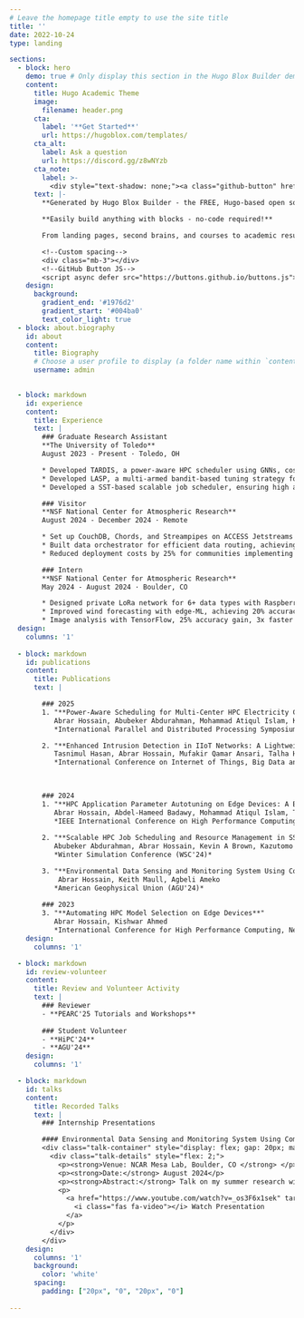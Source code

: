 ```yaml
---
# Leave the homepage title empty to use the site title
title: ''
date: 2022-10-24
type: landing

sections:
  - block: hero
    demo: true # Only display this section in the Hugo Blox Builder demo site
    content:
      title: Hugo Academic Theme
      image:
        filename: header.png
      cta:
        label: '**Get Started**'
        url: https://hugoblox.com/templates/
      cta_alt:
        label: Ask a question
        url: https://discord.gg/z8wNYzb
      cta_note:
        label: >-
          <div style="text-shadow: none;"><a class="github-button" href="https://github.com/HugoBlox/hugo-blox-builder" data-icon="octicon-star" data-size="large" data-show-count="true" aria-label="Star">Star Hugo Blox Builder</a></div><div style="text-shadow: none;"><a class="github-button" href="https://github.com/HugoBlox/theme-academic-cv" data-icon="octicon-star" data-size="large" data-show-count="true" aria-label="Star">Star the Academic template</a></div>
      text: |-
        **Generated by Hugo Blox Builder - the FREE, Hugo-based open source website builder trusted by 500,000+ sites.**

        **Easily build anything with blocks - no-code required!**

        From landing pages, second brains, and courses to academic resumés, conferences, and tech blogs.

        <!--Custom spacing-->
        <div class="mb-3"></div>
        <!--GitHub Button JS-->
        <script async defer src="https://buttons.github.io/buttons.js"></script>
    design:
      background:
        gradient_end: '#1976d2'
        gradient_start: '#004ba0'
        text_color_light: true
  - block: about.biography
    id: about
    content:
      title: Biography
      # Choose a user profile to display (a folder name within `content/authors/`)
      username: admin
  

  - block: markdown
    id: experience
    content:
      title: Experience
      text: |
        ### Graduate Research Assistant
        **The University of Toledo**  
        August 2023 - Present · Toledo, OH

        * Developed TARDIS, a power-aware HPC scheduler using GNNs, cost reduction: 18% (temporal), 10-20% (spatial)
        * Developed LASP, a multi-armed bandit-based tuning strategy for HPC on edge devices, achieving 2.5% average performance gain over default settings.
        * Developed a SST-based scalable job scheduler, ensuring high accuracy in wait times, node usage, parallelization

        ### Visitor
        **NSF National Center for Atmospheric Research**  
        August 2024 - December 2024 · Remote

        * Set up CouchDB, Chords, and Streampipes on ACCESS Jetstreams for community weather data storage
        * Built data orchestrator for efficient data routing, achieving 30% transmission efficiency gain
        * Reduced deployment costs by 25% for communities implementing the project

        ### Intern
        **NSF National Center for Atmospheric Research**  
        May 2024 - August 2024 · Boulder, CO

        * Designed private LoRa network for 6+ data types with Raspberry Pi gateways and central server
        * Improved wind forecasting with edge-ML, achieving 20% accuracy gain on Raspberry Pi
        * Image analysis with TensorFlow, 25% accuracy gain, 3x faster training, and 95% precision on 10,000+ images
  design:
    columns: '1'
  
  - block: markdown
    id: publications
    content:
      title: Publications
      text: |

        ### 2025
        1. "**Power-Aware Scheduling for Multi-Center HPC Electricity Cost Optimization**"  
           Abrar Hossain, Abubeker Abdurahman, Mohammad Atiqul Islam, Kishwar Ahmed   
           *International Parallel and Distributed Processing Symposium (IPDPS JSSPP 2025)*  

        2. "**Enhanced Intrusion Detection in IIoT Networks: A Lightweight Approach with Autoencoder-Based Feature Learning**"  
           Tasnimul Hasan, Abrar Hossain, Mufakir Qamar Ansari, Talha Hussain Syed   
           *International Conference on Internet of Things, Big Data and Security (IoTBDS 2025)*   
        
         

        ### 2024
        1. "**HPC Application Parameter Autotuning on Edge Devices: A Bandit Learning Approach**"  
           Abrar Hossain, Abdel-Hameed Badawy, Mohammad Atiqul Islam, Tapasya Patki, Kishwar Ahmed  
           *IEEE International Conference on High Performance Computing, Data, and Analytics (HiPC'24)*
        
        2. "**Scalable HPC Job Scheduling and Resource Management in SST**"  
           Abubeker Abdurahman, Abrar Hossain, Kevin A Brown, Kazutomo Yoshii, Kishwar Ahmed  
           *Winter Simulation Conference (WSC'24)*

        3. "**Environmental Data Sensing and Monitoring System Using Community-based Private LoRa Network**"  
            Abrar Hossain, Keith Maull, Agbeli Ameko
           *American Geophysical Union (AGU'24)*
        
        ### 2023
        3. "**Automating HPC Model Selection on Edge Devices**"  
           Abrar Hossain, Kishwar Ahmed  
           *International Conference for High Performance Computing, Networking, Storage and Analysis (SC'23)*
    design:
      columns: '1'

  - block: markdown
    id: review-volunteer
    content:
      title: Review and Volunteer Activity
      text: |
        ### Reviewer
        - **PEARC'25 Tutorials and Workshops**
        
        ### Student Volunteer
        - **HiPC'24**
        - **AGU'24**
    design:
      columns: '1'

  - block: markdown
    id: talks
    content:
      title: Recorded Talks
      text: |
        ### Internship Presentations

        #### Environmental Data Sensing and Monitoring System Using Community-based Private LoRa Network
        <div class="talk-container" style="display: flex; gap: 20px; margin-bottom: 30px;">
          <div class="talk-details" style="flex: 2;">
            <p><strong>Venue: NCAR Mesa Lab, Boulder, CO </strong> </p>
            <p><strong>Date:</strong> August 2024</p>
            <p><strong>Abstract:</strong> Talk on my summer research with Dr Keith Maull and Agbeli Ameko </p>
            <p>
              <a href="https://www.youtube.com/watch?v=_os3F6x1sek" target="_blank" style="display: inline-flex; align-items: center; gap: 5px; text-decoration: none; color: #2962ff;">
                <i class="fas fa-video"></i> Watch Presentation
              </a>
            </p>
          </div>
        </div>
    design:
      columns: '1'
      background:
        color: 'white'
      spacing:
        padding: ["20px", "0", "20px", "0"]
  
---
```

